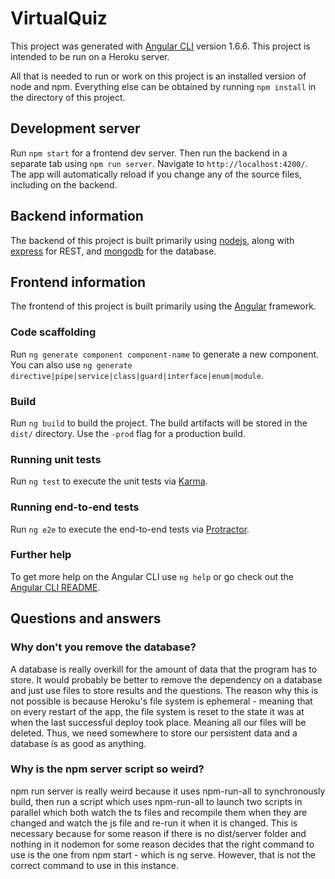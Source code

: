 # VirtualQuiz

This project was generated with [Angular CLI](https://github.com/angular/angular-cli) version 1.6.6.
This project is intended to be run on a Heroku server.

All that is needed to run or work on this project is an installed version of node and npm. Everything else can be 
obtained by running `npm install` in the directory of this project.

## Development server

Run `npm start` for a frontend dev server. Then run the backend in a separate tab using `npm run server`. Navigate to `http://localhost:4200/`. The app will automatically reload if you change any of the source files, including on the backend.

## Backend information

The backend of this project is built primarily using [nodejs](https://nodejs.org), along with [express](https://expressjs.com) for REST,
and [mongodb](https://www.mongodb.com) for the database.

## Frontend information

The frontend of this project is built primarily using the [Angular](https://angular.io) framework.

### Code scaffolding

Run `ng generate component component-name` to generate a new component. You can also use `ng generate directive|pipe|service|class|guard|interface|enum|module`.

### Build

Run `ng build` to build the project. The build artifacts will be stored in the `dist/` directory. Use the `-prod` flag for a production build.

### Running unit tests

Run `ng test` to execute the unit tests via [Karma](https://karma-runner.github.io).

### Running end-to-end tests

Run `ng e2e` to execute the end-to-end tests via [Protractor](http://www.protractortest.org/).

### Further help

To get more help on the Angular CLI use `ng help` or go check out the [Angular CLI README](https://github.com/angular/angular-cli/blob/master/README.md).

## Questions and answers

### Why don't you remove the database?

A database is really overkill for the amount of data that the program has to store. It would probably be better to remove the dependency on a database and just use files to store results
and the questions. The reason why this is not possible is because Heroku's file system is ephemeral - meaning that on every restart of the app, the file system is reset to the state it was at
when the last successful deploy took place. Meaning all our files will be deleted. Thus, we need somewhere to store our persistent data and a database is as good as anything.

### Why is the npm server script so weird?

npm run server is really weird because it uses npm-run-all to synchronously build, then run a script which uses npm-run-all to launch two scripts in parallel which both watch the ts files
and recompile them when they are changed and watch the js file and re-run it when it is changed. This is necessary because for some reason if there is no dist/server folder and nothing in it
nodemon for some reason decides that the right command to use is the one from npm start - which is ng serve. However, that is not the correct command to use in this instance.
